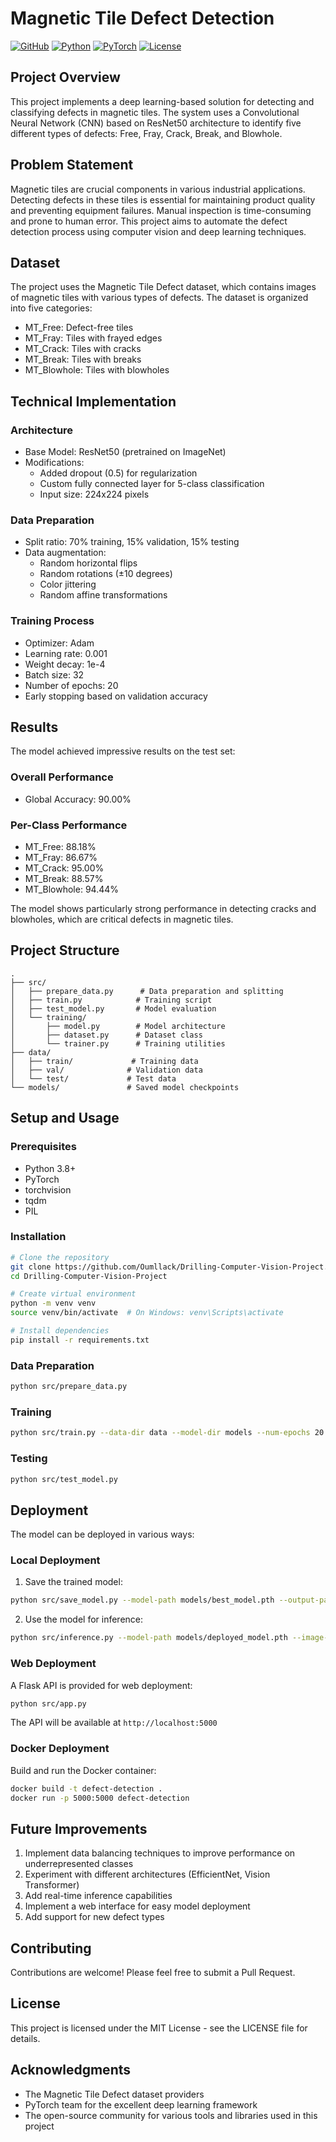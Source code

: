# Magnetic Tile Defect Detection

[![GitHub](https://img.shields.io/badge/GitHub-Repository-blue)](https://github.com/Oumllack/Drilling-Computer-Vision-Project.git)
[![Python](https://img.shields.io/badge/Python-3.8+-blue)](https://www.python.org/)
[![PyTorch](https://img.shields.io/badge/PyTorch-2.0+-red)](https://pytorch.org/)
[![License](https://img.shields.io/badge/License-MIT-green)](LICENSE)

## Project Overview
This project implements a deep learning-based solution for detecting and classifying defects in magnetic tiles. The system uses a Convolutional Neural Network (CNN) based on ResNet50 architecture to identify five different types of defects: Free, Fray, Crack, Break, and Blowhole.

## Problem Statement
Magnetic tiles are crucial components in various industrial applications. Detecting defects in these tiles is essential for maintaining product quality and preventing equipment failures. Manual inspection is time-consuming and prone to human error. This project aims to automate the defect detection process using computer vision and deep learning techniques.

## Dataset
The project uses the Magnetic Tile Defect dataset, which contains images of magnetic tiles with various types of defects. The dataset is organized into five categories:
- MT_Free: Defect-free tiles
- MT_Fray: Tiles with frayed edges
- MT_Crack: Tiles with cracks
- MT_Break: Tiles with breaks
- MT_Blowhole: Tiles with blowholes

## Technical Implementation

### Architecture
- Base Model: ResNet50 (pretrained on ImageNet)
- Modifications:
  - Added dropout (0.5) for regularization
  - Custom fully connected layer for 5-class classification
  - Input size: 224x224 pixels

### Data Preparation
- Split ratio: 70% training, 15% validation, 15% testing
- Data augmentation:
  - Random horizontal flips
  - Random rotations (±10 degrees)
  - Color jittering
  - Random affine transformations

### Training Process
- Optimizer: Adam
- Learning rate: 0.001
- Weight decay: 1e-4
- Batch size: 32
- Number of epochs: 20
- Early stopping based on validation accuracy

## Results
The model achieved impressive results on the test set:

### Overall Performance
- Global Accuracy: 90.00%

### Per-Class Performance
- MT_Free: 88.18%
- MT_Fray: 86.67%
- MT_Crack: 95.00%
- MT_Break: 88.57%
- MT_Blowhole: 94.44%

The model shows particularly strong performance in detecting cracks and blowholes, which are critical defects in magnetic tiles.

## Project Structure
```
.
├── src/
│   ├── prepare_data.py      # Data preparation and splitting
│   ├── train.py            # Training script
│   ├── test_model.py       # Model evaluation
│   └── training/
│       ├── model.py        # Model architecture
│       ├── dataset.py      # Dataset class
│       └── trainer.py      # Training utilities
├── data/
│   ├── train/             # Training data
│   ├── val/              # Validation data
│   └── test/             # Test data
└── models/               # Saved model checkpoints
```

## Setup and Usage

### Prerequisites
- Python 3.8+
- PyTorch
- torchvision
- tqdm
- PIL

### Installation
```bash
# Clone the repository
git clone https://github.com/Oumllack/Drilling-Computer-Vision-Project.git
cd Drilling-Computer-Vision-Project

# Create virtual environment
python -m venv venv
source venv/bin/activate  # On Windows: venv\Scripts\activate

# Install dependencies
pip install -r requirements.txt
```

### Data Preparation
```bash
python src/prepare_data.py
```

### Training
```bash
python src/train.py --data-dir data --model-dir models --num-epochs 20 --batch-size 32 --learning-rate 0.001 --weight-decay 1e-4 --save-interval 5
```

### Testing
```bash
python src/test_model.py
```

## Deployment
The model can be deployed in various ways:

### Local Deployment
1. Save the trained model:
```bash
python src/save_model.py --model-path models/best_model.pth --output-path models/deployed_model.pth
```

2. Use the model for inference:
```bash
python src/inference.py --model-path models/deployed_model.pth --image-path path/to/image.jpg
```

### Web Deployment
A Flask API is provided for web deployment:
```bash
python src/app.py
```
The API will be available at `http://localhost:5000`

### Docker Deployment
Build and run the Docker container:
```bash
docker build -t defect-detection .
docker run -p 5000:5000 defect-detection
```

## Future Improvements
1. Implement data balancing techniques to improve performance on underrepresented classes
2. Experiment with different architectures (EfficientNet, Vision Transformer)
3. Add real-time inference capabilities
4. Implement a web interface for easy model deployment
5. Add support for new defect types

## Contributing
Contributions are welcome! Please feel free to submit a Pull Request.

## License
This project is licensed under the MIT License - see the LICENSE file for details.

## Acknowledgments
- The Magnetic Tile Defect dataset providers
- PyTorch team for the excellent deep learning framework
- The open-source community for various tools and libraries used in this project 

